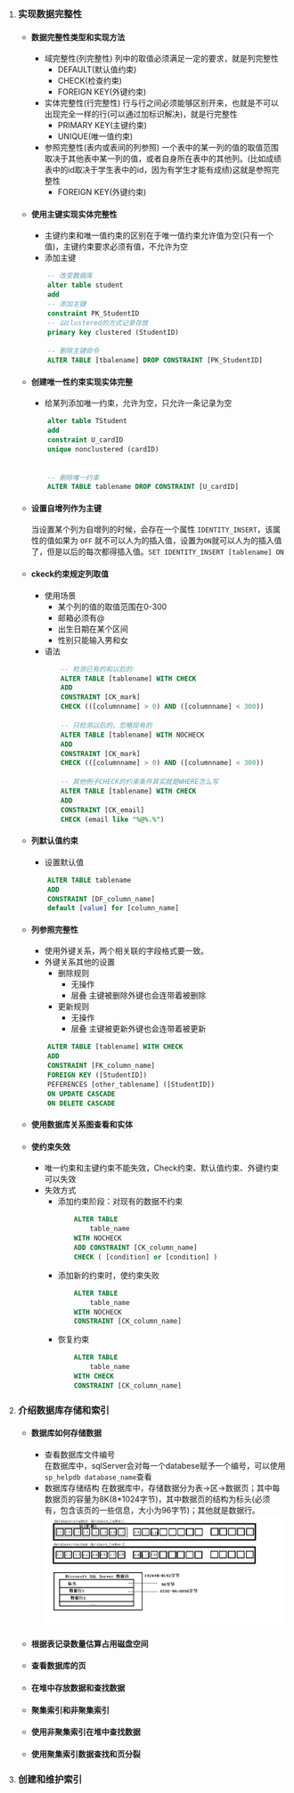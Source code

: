 1. ### 实现数据完整性
    - #### 数据完整性类型和实现方法
        + 域完整性(列完整性) 列中的取值必须满足一定的要求，就是列完整性
            * DEFAULT(默认值约束)
            * CHECK(检查约束)
            * FOREIGN KEY(外键约束)
        + 实体完整性(行完整性) 行与行之间必须能够区别开来，也就是不可以出现完全一样的行(可以通过加标识解决)，就是行完整性
            * PRIMARY KEY(主键约束)
            * UNIQUE(唯一值约束)
        + 参照完整性(表内或表间的列参照) 一个表中的某一列的值的取值范围取决于其他表中某一列的值，或者自身所在表中的其他列。(比如成绩表中的id取决于学生表中的id，因为有学生才能有成绩)这就是参照完整性
            * FOREIGN KEY(外键约束)
    - #### 使用主键实现实体完整性
        + 主键约束和唯一值约束的区别在于唯一值约束允许值为空(只有一个值)，主键约束要求必须有值，不允许为空
        + 添加主键
        ```sql
            -- 改变数据库
            alter table student
            add
            -- 添加主键
            constraint PK_StudentID
            -- 以clustered的方式记录存放
            primary key clustered (StudentID)

            -- 删除主键命令
            ALTER TABLE [tbalename] DROP CONSTRAINT [PK_StudentID]
        ```
    - #### 创建唯一性约束实现实体完整
        + 给某列添加唯一约束，允许为空，只允许一条记录为空
        ```sql
            alter table TStudent
            add
            constraint U_cardID
            unique nonclustered (cardID)


            -- 删除唯一约束
            ALTER TABLE tablename DROP CONSTRAINT [U_cardID]
        ```
    - #### 设置自增列作为主键  
        当设置某个列为自增列的时候，会存在一个属性 `IDENTITY_INSERT`，该属性的值如果为 `OFF` 就不可以人为的插入值，设置为`ON`就可以人为的插入值了，但是以后的每次都得插入值。`SET IDENTITY_INSERT [tablename] ON`
    - #### ckeck约束规定列取值
        + 使用场景
            * 某个列的值的取值范围在0-300
            * 邮箱必须有@
            * 出生日期在某个区间
            * 性别只能输入男和女
        + 语法
            ```sql
                -- 检测已有的和以后的
                ALTER TABLE [tablename] WITH CHECK
                ADD
                CONSTRAINT [CK_mark]
                CHECK (([columnname] > 0) AND ([columnname] < 300))

                -- 只检测以后的，忽略现有的
                ALTER TABLE [tablename] WITH NOCHECK
                ADD
                CONSTRAINT [CK_mark]
                CHECK (([columnname] > 0) AND ([columnname] < 300))

                -- 其他例子CHECK的约束条件其实就是WHERE怎么写
                ALTER TABLE [tablename] WITH CHECK
                ADD
                CONSTRAINT [CK_email]
                CHECK (email like "%@%.%")

            ```
    - #### 列默认值约束
        + 设置默认值
        ```sql
            ALTER TABLE tablename
            ADD
            CONSTRAINT [DF_column_name]
            default [value] for [column_name]
        ```
    - #### 列参照完整性
        + 使用外键关系，两个相关联的字段格式要一致。
        + 外键关系其他的设置
            * 删除规则
                - 无操作
                - 层叠 主键被删除外键也会连带着被删除
            * 更新规则
                - 无操作
                - 层叠 主键被更新外键也会连带着被更新
        ```sql
            ALTER TABLE [tablename] WITH CHECK 
            ADD
            CONSTRAINT [FK_column_name] 
            FOREIGN KEY ([StudentID])
            PEFERENCES [other_tablename] ([StudentID])
            ON UPDATE CASCADE
            ON DELETE CASCADE
        ```
    - #### 使用数据库关系图查看和实体
    - #### 使约束失效
        + 唯一约束和主键约束不能失效，Check约束、默认值约束、外键约束可以失效
        + 失效方式
            * 添加约束阶段：对现有的数据不约束
                ```sql
                    ALTER TABLE 
                        table_name
                    WITH NOCHECK 
                    ADD CONSTRAINT [CK_column_name]
                    CHECK ( [condition] or [condition] )
                ```
            * 添加新的约束时，使约束失败
                ```sql
                    ALTER TABLE 
                        table_name
                    WITH NOCHECK 
                    CONSTRAINT [CK_column_name]
                ```
            * 恢复约束
                ```sql
                    ALTER TABLE 
                        table_name
                    WITH CHECK 
                    CONSTRAINT [CK_column_name]
                ```
2. ### 介绍数据库存储和索引
    - #### 数据库如何存储数据
        + 查看数据库文件编号   
            在数据库中，sqlServer会对每一个databese赋予一个编号，可以使用 `sp_helpdb database_name`查看
        + 数据库存储结构
            在数据库中，存储数据分为表->区->数据页；其中每数据页的容量为8K(8*1024字节)，其中数据页的结构为标头(必须有，包含该页的一些信息，大小为96字节)；其他就是数据行。
            ![](image/dabepage.png)
            
    - #### 根据表记录数量估算占用磁盘空间
    - #### 查看数据库的页
    - #### 在堆中存放数据和查找数据
    - #### 聚集索引和非聚集索引
    - #### 使用非聚集索引在堆中查找数据
    - #### 使用聚集索引数据查找和页分裂

3. ### 创建和维护索引